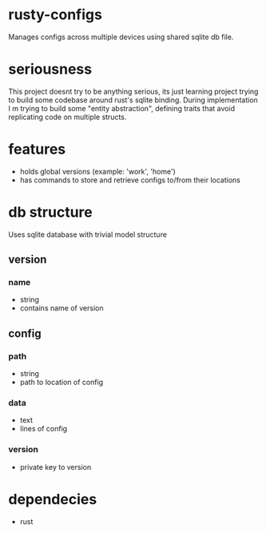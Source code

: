 # rusty-configs
Manages configs across multiple devices using shared sqlite db file.

# seriousness
This project doesnt try to be anything serious, its just learning project
trying to build some codebase around rust's sqlite binding.
During implementation I m trying to build some "entity abstraction", defining
traits that avoid replicating code on multiple structs.

# features
* holds global versions (example: 'work', 'home')
* has commands to store and retrieve configs to/from their locations

# db structure
Uses sqlite database with trivial model structure

## version
### name
* string
* contains name of version

## config
### path
* string
* path to location of config
### data
* text
* lines of config
### version
* private key to version

# dependecies
* rust

